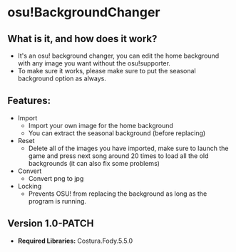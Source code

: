 # osu!BackgroundChanger

## What is it, and how does it work?
- It's an osu! background changer, you can edit the home background with any image you want without the osu!supporter.
- To make sure it works, please make sure to put the seasonal background option as always.

## Features:
- Import
  - Import your own image for the home background
  - You can extract the seasonal background (before replacing)
- Reset
  - Delete all of the images you have imported, make sure to launch the game and press next song around 20 times to load all the old backgrounds (it can also fix some problems)
- Convert
    - Convert png to jpg
- Locking
    - Prevents OSU! from replacing the background as long as the program is running.

## Version 1.0-PATCH

- **Required Libraries:** Costura.Fody.5.5.0
